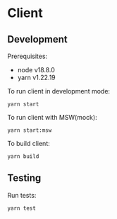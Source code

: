 # Client

## Development
Prerequisites:
* node v18.8.0
* yarn v1.22.19

To run client in development mode:
```
yarn start
```

To run client with MSW(mock):
```
yarn start:msw
```

To build client:
```
yarn build
```

## Testing
Run tests:
```
yarn test
```

